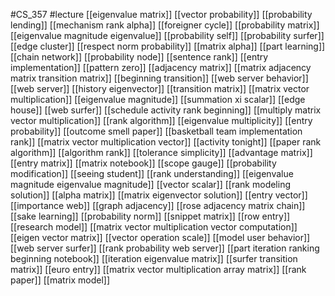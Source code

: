 #CS_357
#lecture
[[eigenvalue matrix]]
[[vector probability]]
[[probability lending]]
[[mechanism rank alpha]]
[[foreigner cycle]]
[[probability matrix]]
[[eigenvalue magnitude eigenvalue]]
[[probability self]]
[[probability surfer]]
[[edge cluster]]
[[respect norm probability]]
[[matrix alpha]]
[[part learning]]
[[chain network]]
[[probability node]]
[[sentence rank]]
[[entry implementation]]
[[pattern zero]]
[[adjacency matrix]]
[[matrix adjacency matrix transition matrix]]
[[beginning transition]]
[[web server behavior]]
[[web server]]
[[history eigenvector]]
[[transition matrix]]
[[matrix vector multiplication]]
[[eigenvalue magnitude]]
[[summation xi scalar]]
[[edge house]]
[[web surfer]]
[[schedule activity rank beginning]]
[[multiply matrix vector multiplication]]
[[rank algorithm]]
[[eigenvalue multiplicity]]
[[entry probability]]
[[outcome smell paper]]
[[basketball team implementation rank]]
[[matrix vector multiplication vector]]
[[activity tonight]]
[[paper rank algorithm]]
[[algorithm rank]]
[[tolerance simplicity]]
[[advantage matrix]]
[[entry matrix]]
[[matrix notebook]]
[[scope gauge]]
[[probability modification]]
[[seeing student]]
[[rank understanding]]
[[eigenvalue magnitude eigenvalue magnitude]]
[[vector scalar]]
[[rank modeling solution]]
[[alpha matrix]]
[[matrix eigenvector solution]]
[[entry vector]]
[[importance web]]
[[graph adjacency]]
[[rose adjacency matrix chain]]
[[sake learning]]
[[probability norm]]
[[snippet matrix]]
[[row entry]]
[[research model]]
[[matrix vector multiplication vector computation]]
[[eigen vector matrix]]
[[vector operation scale]]
[[model user behavior]]
[[web server surfer]]
[[rank probability web server]]
[[part iteration ranking beginning notebook]]
[[iteration eigenvalue matrix]]
[[surfer transition matrix]]
[[euro entry]]
[[matrix vector multiplication array matrix]]
[[rank paper]]
[[matrix model]]
